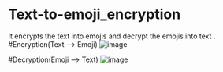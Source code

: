 # Text-to-emoji_encryption
It encrypts the text into emojis and decrypt the emojis into text .
#Encryption(Text --> Emoji)
![image](https://github.com/Aryan-22/Text-to-emoji_encryption/assets/80637549/bfb06b03-0e2a-4aad-ad6d-4cc48a50b1ea)

#Decryption(Emoji --> Text)
![image](https://github.com/Aryan-22/Text-to-emoji_encryption/assets/80637549/66ddd51b-888e-4875-95b4-613888189f78)

